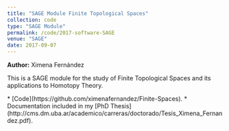 ```yaml
---
title: "SAGE Module Finite Topological Spaces"
collection: code
type: "SAGE Module"
permalink: /code/2017-software-SAGE
venue: "SAGE"
date: 2017-09-07
---
```


**Author:** Ximena Fernández
<p>
This is a SAGE module for the study of Finite Topological Spaces and its applications to Homotopy Theory.
</p>
* [Code](https://github.com/ximenafernandez/Finite-Spaces).
* Documentation included in my [PhD Thesis](http://cms.dm.uba.ar/academico/carreras/doctorado/Tesis_Ximena_Fernandez.pdf).


